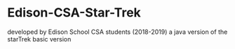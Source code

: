 # Edison-CSA-Star-Trek

developed by Edison School CSA students (2018-2019)
a java version of the starTrek basic version
